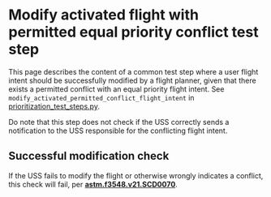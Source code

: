 # Modify activated flight with permitted equal priority conflict test step

This page describes the content of a common test step where a user flight intent should be successfully modified by a
flight planner, given that there exists a permitted conflict with an equal priority flight intent.
See `modify_activated_permitted_conflict_flight_intent` in [prioritization_test_steps.py](prioritization_test_steps.py).

Do note that this step does not check if the USS correctly sends a notification to the USS responsible for the
conflicting flight intent.

## Successful modification check

If the USS fails to modify the flight or otherwise wrongly indicates a conflict, this check will fail, per
**[astm.f3548.v21.SCD0070](../../requirements/astm/f3548/v21.md)**.
